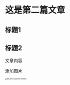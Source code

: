 # 这是第二篇文章

## 标题1

## 标题2

文章内容

添加图片

<img src="D:\OneDrive\大学\照片\IMG_9452(20210118-002903).JPG" alt="IMG_9452(20210118-002903)" style="zoom:33%;" />

